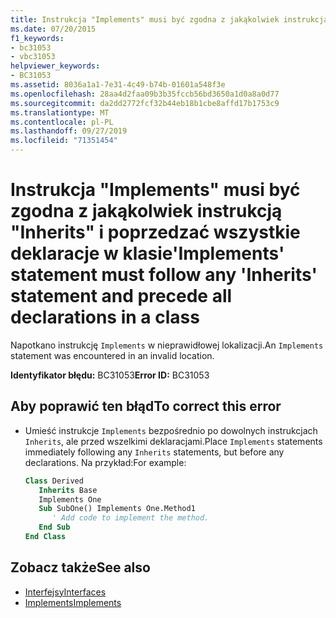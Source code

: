 ```yaml
---
title: Instrukcja "Implements" musi być zgodna z jakąkolwiek instrukcją "Inherits" i poprzedzać wszystkie deklaracje w klasie
ms.date: 07/20/2015
f1_keywords:
- bc31053
- vbc31053
helpviewer_keywords:
- BC31053
ms.assetid: 8036a1a1-7e31-4c49-b74b-01601a548f3e
ms.openlocfilehash: 28aa4d2faa09b3b35fccb56bd3650a1d0a8a0d77
ms.sourcegitcommit: da2dd2772fcf32b44eb18b1cbe8affd17b1753c9
ms.translationtype: MT
ms.contentlocale: pl-PL
ms.lasthandoff: 09/27/2019
ms.locfileid: "71351454"
---
```

# <a name="implements-statement-must-follow-any-inherits-statement-and-precede-all-declarations-in-a-class"></a><span data-ttu-id="12003-102">Instrukcja "Implements" musi być zgodna z jakąkolwiek instrukcją "Inherits" i poprzedzać wszystkie deklaracje w klasie</span><span class="sxs-lookup"><span data-stu-id="12003-102">'Implements' statement must follow any 'Inherits' statement and precede all declarations in a class</span></span>
<span data-ttu-id="12003-103">Napotkano instrukcję `Implements` w nieprawidłowej lokalizacji.</span><span class="sxs-lookup"><span data-stu-id="12003-103">An `Implements` statement was encountered in an invalid location.</span></span>  
  
 <span data-ttu-id="12003-104">**Identyfikator błędu:** BC31053</span><span class="sxs-lookup"><span data-stu-id="12003-104">**Error ID:** BC31053</span></span>  
  
## <a name="to-correct-this-error"></a><span data-ttu-id="12003-105">Aby poprawić ten błąd</span><span class="sxs-lookup"><span data-stu-id="12003-105">To correct this error</span></span>  
  
- <span data-ttu-id="12003-106">Umieść instrukcje `Implements` bezpośrednio po dowolnych instrukcjach `Inherits`, ale przed wszelkimi deklaracjami.</span><span class="sxs-lookup"><span data-stu-id="12003-106">Place `Implements` statements immediately following any `Inherits` statements, but before any declarations.</span></span> <span data-ttu-id="12003-107">Na przykład:</span><span class="sxs-lookup"><span data-stu-id="12003-107">For example:</span></span>  
  
    ```vb  
    Class Derived  
       Inherits Base  
       Implements One  
       Sub SubOne() Implements One.Method1  
          ' Add code to implement the method.  
       End Sub  
    End Class  
    ```  
  
## <a name="see-also"></a><span data-ttu-id="12003-108">Zobacz także</span><span class="sxs-lookup"><span data-stu-id="12003-108">See also</span></span>

- [<span data-ttu-id="12003-109">Interfejsy</span><span class="sxs-lookup"><span data-stu-id="12003-109">Interfaces</span></span>](../../visual-basic/programming-guide/language-features/interfaces/index.md)
- [<span data-ttu-id="12003-110">Implements</span><span class="sxs-lookup"><span data-stu-id="12003-110">Implements</span></span>](../../visual-basic/language-reference/statements/implements-clause.md)
